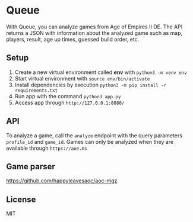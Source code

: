 # Queue
With Queue, you can analyze games from Age of Empires II DE. The API returns a JSON with information about the analyzed game such as map, players, result, age up times, guessed build order, etc.

## Setup
1. Create a new virtual environment called **env** with `python3 -m venv env`
2. Start virtual environment with `source env/bin/activate`
3. Install dependencies by execution `python3 -m pip install -r requirements.txt`
4. Run app with the command `python3 app.py`
5. Access app through `http://127.0.0.1:8080/`

## API
To analyze a game, call the `analyze` endpoint with the query parameters `profile_id` and `game_id`.
Games can only be analyzed when they are available through `https://aoe.ms`

## Game parser
https://github.com/happyleavesaoc/aoc-mgz

## License
MIT
